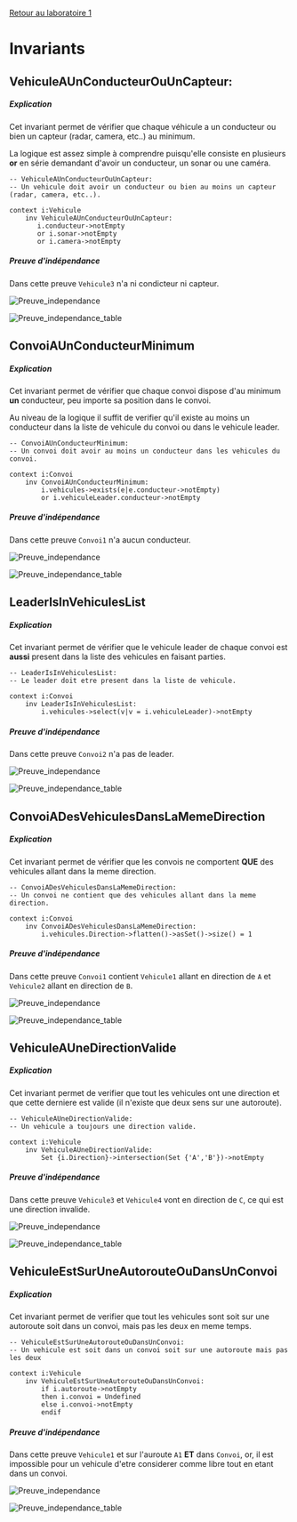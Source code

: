 [Retour au laboratoire 1](../TP1/)

# Invariants

## VehiculeAUnConducteurOuUnCapteur:

##### Explication

Cet invariant permet de vérifier que chaque véhicule a un conducteur ou bien un capteur (radar, camera, etc..) au minimum.

La logique est assez simple à comprendre puisqu'elle consiste en plusieurs **or** en série demandant d'avoir un conducteur, un sonar ou une caméra.
 
```
-- VehiculeAUnConducteurOuUnCapteur:
-- Un vehicule doit avoir un conducteur ou bien au moins un capteur (radar, camera, etc..).
 
context i:Vehicule
    inv VehiculeAUnConducteurOuUnCapteur:
       i.conducteur->notEmpty
       or i.sonar->notEmpty
       or i.camera->notEmpty
```

##### Preuve d'indépendance

Dans cette preuve `Vehicule3` n'a ni condicteur ni capteur.

![Preuve_independance](screenshots/B-VehiculeAUnConducteurOuUnCapteur.png)

![Preuve_independance_table](screenshots/B-VehiculeAUnConducteurOuUnCapteur-table.png)


## ConvoiAUnConducteurMinimum

##### Explication

Cet invariant permet de vérifier que chaque convoi dispose d'au minimum **un** conducteur, peu importe sa position dans le convoi.

Au niveau de la logique il suffit de verifier qu'il existe au moins un conducteur dans la liste de vehicule du convoi ou dans le vehicule leader.

```
-- ConvoiAUnConducteurMinimum:
-- Un convoi doit avoir au moins un conducteur dans les vehicules du convoi.
 
context i:Convoi
    inv ConvoiAUnConducteurMinimum:
        i.vehicules->exists(e|e.conducteur->notEmpty)
        or i.vehiculeLeader.conducteur->notEmpty

```

##### Preuve d'indépendance

Dans cette preuve `Convoi1` n'a aucun conducteur.

![Preuve_independance](screenshots/B-ConvoiAUnConducteurMinimum.png)

![Preuve_independance_table](screenshots/B-ConvoiAUnConducteurMinimum-table.png)


## LeaderIsInVehiculesList

##### Explication

Cet invariant permet de vérifier que le vehicule leader de chaque convoi est **aussi** present dans la liste des vehicules en faisant parties.

```
-- LeaderIsInVehiculesList:
-- Le leader doit etre present dans la liste de vehicule.
 
context i:Convoi
    inv LeaderIsInVehiculesList:
        i.vehicules->select(v|v = i.vehiculeLeader)->notEmpty
```

##### Preuve d'indépendance

Dans cette preuve `Convoi2` n'a pas de leader.

![Preuve_independance](screenshots/B-LeaderIsInVehiculesList.png)

![Preuve_independance_table](screenshots/B-LeaderIsInVehiculesList-table.png)

## ConvoiADesVehiculesDansLaMemeDirection

##### Explication

Cet invariant permet de vérifier que les convois ne comportent **QUE** des vehicules allant dans la meme direction.


```
-- ConvoiADesVehiculesDansLaMemeDirection:
-- Un convoi ne contient que des vehicules allant dans la meme direction.
 
context i:Convoi
    inv ConvoiADesVehiculesDansLaMemeDirection:
        i.vehicules.Direction->flatten()->asSet()->size() = 1
```

##### Preuve d'indépendance

Dans cette preuve `Convoi1` contient `Vehicule1` allant en direction de `A` et `Vehicule2` allant en direction de `B`.

![Preuve_independance](screenshots/B-ConvoiADesVehiculesDansLaMemeDirection.png)

![Preuve_independance_table](screenshots/B-ConvoiADesVehiculesDansLaMemeDirection-table.png)


## VehiculeAUneDirectionValide

##### Explication

Cet invariant permet de verifier que tout les vehicules ont une direction et que cette derniere est valide (il n'existe que deux sens sur une autoroute).

```
-- VehiculeAUneDirectionValide:
-- Un vehicule a toujours une direction valide.
 
context i:Vehicule
    inv VehiculeAUneDirectionValide:
        Set {i.Direction}->intersection(Set {'A','B'})->notEmpty
```

##### Preuve d'indépendance

Dans cette preuve `Vehicule3` et `Vehicule4` vont en direction de `C`, ce qui est une direction invalide.

![Preuve_independance](screenshots/B-VehiculeAUneDirectionValide.png)

![Preuve_independance_table](screenshots/B-VehiculeAUneDirectionValide-table.png)


## VehiculeEstSurUneAutorouteOuDansUnConvoi

##### Explication

Cet invariant permet de verifier que tout les vehicules sont soit sur une autoroute soit dans un convoi, mais pas les deux en meme temps.

```
-- VehiculeEstSurUneAutorouteOuDansUnConvoi:
-- Un vehicule est soit dans un convoi soit sur une autoroute mais pas les deux
 
context i:Vehicule
    inv VehiculeEstSurUneAutorouteOuDansUnConvoi:
        if i.autoroute->notEmpty
        then i.convoi = Undefined
        else i.convoi->notEmpty
        endif
```

##### Preuve d'indépendance

Dans cette preuve `Vehicule1` et sur l'auroute `A1` **ET** dans `Convoi`, or, il est impossible pour un vehicule d'etre considerer comme libre tout en etant dans un convoi.

![Preuve_independance](screenshots/B-VehiculeEstSurUneAutorouteOuDansUnConvoi.png)

![Preuve_independance_table](screenshots/B-VehiculeEstSurUneAutorouteOuDansUnConvoi-table.png)
